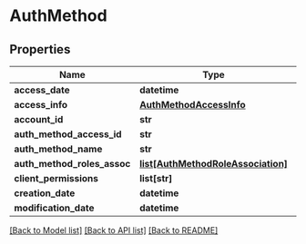 # AuthMethod

## Properties
Name | Type | Description | Notes
------------ | ------------- | ------------- | -------------
**access_date** | **datetime** |  | [optional] 
**access_info** | [**AuthMethodAccessInfo**](AuthMethodAccessInfo.md) |  | [optional] 
**account_id** | **str** |  | [optional] 
**auth_method_access_id** | **str** |  | [optional] 
**auth_method_name** | **str** |  | [optional] 
**auth_method_roles_assoc** | [**list[AuthMethodRoleAssociation]**](AuthMethodRoleAssociation.md) |  | [optional] 
**client_permissions** | **list[str]** |  | [optional] 
**creation_date** | **datetime** |  | [optional] 
**modification_date** | **datetime** |  | [optional] 

[[Back to Model list]](../README.md#documentation-for-models) [[Back to API list]](../README.md#documentation-for-api-endpoints) [[Back to README]](../README.md)


